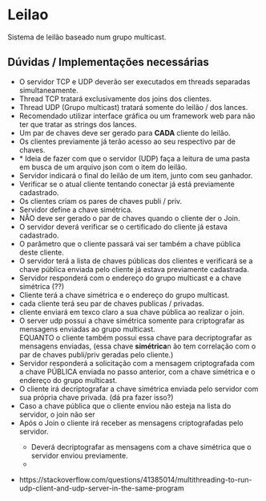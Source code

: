 # Leilao
Sistema de leilão baseado num grupo multicast.


<h2>Dúvidas / Implementações necessárias</h2>
<ul>
    <li>O servidor TCP e UDP deverão ser executados em threads separadas simultaneamente.</li>
    <li>Thread TCP tratará exclusivamente dos joins dos clientes.</li>
    <li>Thread UDP (Grupo multicast) tratará somente do leilão / dos lances.</li>
    <li>Recomendado utilizar interface gráfica ou um framework web para não ter que tratar as strings dos lances.</li>
    <li>Um par de chaves deve ser gerado para <strong>CADA</strong> cliente do leilão.</li>
    <li>Os clientes previamente já terão acesso ao seu respectivo par de chaves.</li>
    <li>* Ideia de fazer com que o servidor (UDP) faça a leitura de uma pasta em busca de um arquivo json com o item do leilão.</li>
    <li>Servidor indicará o final do leilão de um item, junto com seu ganhador.</li>
    <li>Verificar se o atual cliente tentando conectar já está previamente cadastrado.</li>
    <li>Os clientes criam os pares de chaves publi / priv.</li>
    <li>Servidor define a chave simétrica.</li>
    <li>NÂO deve ser gerado o par de chaves quando o cliente der o Join.</li>
    <li>O servidor deverá verificar se o certificado do cliente já estava cadastrado.</li>
    <li>O parâmetro que o cliente passará vai ser também a chave pública deste cliente.</li>
    <li>O servidor terá a lista de chaves públicas dos clientes e verificará se a chave pública enviada pelo cliente já estava previamente cadastrada.</li>
    <li>Servidor responderá com o endereço do grupo multicast e a chave simétrica (??)</li>
    <li>Cliente terá a chave simétrica e o endereço do grupo multicast.</li>
    <li>cada cliente terá seu par de chaves publicas / privadas.</li>
    <li>cliente enviará em texco claro a sua chave pública ao realizar o join.</li>
    <li>O server udp possui a chave simétrica somente para criptografar as mensagens enviadas ao grupo multicast.<br>EQUANTO o cliente também possui essa chave para decriptografar as mensagens enviadas, (essa chave <strong>simétrica</strong>n ão tem correlação com o par de chaves publi/priv geradas pelo cliente.)</li>
    <li>Servidor responderá a solicitação com a mensagem criptografada com a chave PÚBLICA enviada no passo anterior, com a chave simétrica e o endereço do grupo multicast.</li>
    <li>O cliente irá decriptografar a chave simétrica enviada pelo servidor com sua própria chave privada. (dá pra fazer isso?)</li>
    <li>Caso a chave pública que o cliente enviou não esteja na lista do servidor, o join não ser</li>
    <li>Após o Join o cliente irá receber as mensagens criptografadas pelo servidor.</li>
    <ul>
        <li>Deverá decriptografar as mensagens com a chave simétrica que o servidor enviou previamente.</li>
        <li></li>
    </ul>
</ul>

<ul>
    <li>https://stackoverflow.com/questions/41385014/multithreading-to-run-udp-client-and-udp-server-in-the-same-program</li>
</ul>

